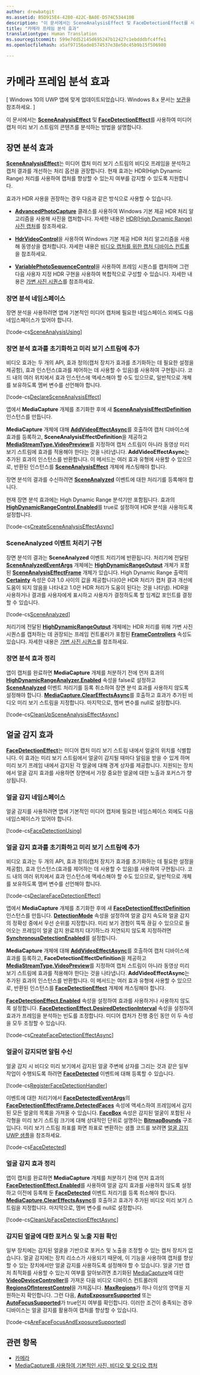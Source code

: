 ```yaml
---
author: drewbatgit
ms.assetid: B5D915E4-4280-422C-BA0E-D574C534410B
description: "이 문서에서는 SceneAnalysisEffect 및 FaceDetectionEffect를 사용하여 미디어 캡처 미리 보기 스트림의 콘텐츠를 분석하는 방법을 설명합니다."
title: "카메라 프레임 분석 효과"
translationtype: Human Translation
ms.sourcegitcommit: 599e7dd52145d695247b12427c1ebdddbfc4ffe1
ms.openlocfilehash: a5af97156ade8574537e38e50c45b9b15f506980

---
```


# 카메라 프레임 분석 효과

\[ Windows 10의 UWP 앱에 맞게 업데이트되었습니다. Windows 8.x 문서는 [보관](http://go.microsoft.com/fwlink/p/?linkid=619132)을 참조하세요. \]


이 문서에서는 [**SceneAnalysisEffect**](https://msdn.microsoft.com/library/windows/apps/dn948902) 및 [**FaceDetectionEffect**](https://msdn.microsoft.com/library/windows/apps/dn948776)를 사용하여 미디어 캡처 미리 보기 스트림의 콘텐츠를 분석하는 방법을 설명합니다.

## 장면 분석 효과

[**SceneAnalysisEffect**](https://msdn.microsoft.com/library/windows/apps/dn948902)는 미디어 캡처 미리 보기 스트림의 비디오 프레임을 분석하고 캡처 결과를 개선하는 처리 옵션을 권장합니다. 현재 효과는 HDR(High Dynamic Range) 처리를 사용하여 캡처를 향상할 수 있는지 여부를 감지할 수 있도록 지원합니다.

효과가 HDR 사용을 권장하는 경우 다음과 같은 방식으로 사용할 수 있습니다.

-   [**AdvancedPhotoCapture**](https://msdn.microsoft.com/library/windows/apps/mt181386) 클래스를 사용하여 Windows 기본 제공 HDR 처리 알고리즘을 사용해 사진을 캡처합니다. 자세한 내용은 [HDR(High Dynamic Range) 사진 캡처](high-dynamic-range-hdr-photo-capture.md)를 참조하세요.

-   [**HdrVideoControl**](https://msdn.microsoft.com/library/windows/apps/dn926680)을 사용하여 Windows 기본 제공 HDR 처리 알고리즘을 사용해 동영상을 캡처합니다. 자세한 내용은 [비디오 캡처를 위한 캡처 디바이스 컨트롤](capture-device-controls-for-video-capture.md)을 참조하세요.

-   [**VariablePhotoSequenceControl**](https://msdn.microsoft.com/library/windows/apps/dn640573)을 사용하여 프레임 시퀀스를 캡처하며 그런 다음 사용자 지정 HDR 구현을 사용하여 복합적으로 구성할 수 있습니다. 자세한 내용은 [가변 사진 시퀀스](variable-photo-sequence.md)를 참조하세요.

### 장면 분석 네임스페이스

장면 분석을 사용하려면 앱에 기본적인 미디어 캡처에 필요한 네임스페이스 외에도 다음 네임스페이스가 있어야 합니다.

[!code-cs[SceneAnalysisUsing](./code/BasicMediaCaptureWin10/cs/MainPage.xaml.cs#SnippetSceneAnalysisUsing)]

### 장면 분석 효과를 초기화하고 미리 보기 스트림에 추가

비디오 효과는 두 개의 API, 효과 정의(캡처 장치가 효과를 초기화하는 데 필요한 설정을 제공함), 효과 인스턴스(효과를 제어하는 데 사용할 수 있음)를 사용하여 구현됩니다. 코드 내의 여러 위치에서 효과 인스턴스에 액세스해야 할 수도 있으므로, 일반적으로 개체를 보유하도록 멤버 변수를 선언해야 합니다.

[!code-cs[DeclareSceneAnalysisEffect](./code/BasicMediaCaptureWin10/cs/MainPage.xaml.cs#SnippetDeclareSceneAnalysisEffect)]

앱에서 **MediaCapture** 개체를 초기화한 후에 새 [**SceneAnalysisEffectDefinition**](https://msdn.microsoft.com/library/windows/apps/dn948903) 인스턴스를 만듭니다.

**MediaCapture** 개체에 대해 [**AddVideoEffectAsync**](https://msdn.microsoft.com/library/windows/apps/dn878035)를 호출하여 캡처 디바이스에 효과를 등록하고, **SceneAnalysisEffectDefinition**을 제공하고 [**MediaStreamType.VideoPreview**](https://msdn.microsoft.com/library/windows/apps/br226640)를 지정하여 캡처 스트림이 아니라 동영상 미리 보기 스트림에 효과를 적용해야 한다는 것을 나타냅니다. **AddVideoEffectAsync**는 추가된 효과의 인스턴스를 반환합니다. 이 메서드는 여러 효과 유형에 사용할 수 있으므로, 반환된 인스턴스를 [**SceneAnalysisEffect**](https://msdn.microsoft.com/library/windows/apps/dn948902) 개체에 캐스팅해야 합니다.

장면 분석의 결과를 수신하려면 [**SceneAnalyzed**](https://msdn.microsoft.com/library/windows/apps/dn948920) 이벤트에 대한 처리기를 등록해야 합니다.

현재 장면 분석 효과에는 High Dynamic Range 분석기만 포함됩니다. 효과의 [**HighDynamicRangeControl.Enabled**](https://msdn.microsoft.com/library/windows/apps/dn948827)를 true로 설정하여 HDR 분석을 사용하도록 설정합니다.

[!code-cs[CreateSceneAnalysisEffectAsync](./code/BasicMediaCaptureWin10/cs/MainPage.xaml.cs#SnippetCreateSceneAnalysisEffectAsync)]

### SceneAnalyzed 이벤트 처리기 구현

장면 분석의 결과는 **SceneAnalyzed** 이벤트 처리기에 반환됩니다. 처리기에 전달된 [**SceneAnalyzedEventArgs**](https://msdn.microsoft.com/library/windows/apps/dn948922) 개체에는 [**HighDynamicRangeOutput**](https://msdn.microsoft.com/library/windows/apps/dn948830) 개체가 포함된 [**SceneAnalysisEffectFrame**](https://msdn.microsoft.com/library/windows/apps/dn948907) 개체가 있습니다. High Dynamic Range 출력의 [**Certainty**](https://msdn.microsoft.com/library/windows/apps/dn948833) 속성은 0과 1.0 사이의 값을 제공합니다(0은 HDR 처리가 캡처 결과 개선에 도움이 되지 않음을 나타내고 1.0은 HDR 처리가 도움이 된다는 것을 나타냄). HDR을 사용하거나 결과를 사용자에게 표시하고 사용자가 결정하도록 할 임계값 포인트를 결정할 수 있습니다.

[!code-cs[SceneAnalyzed](./code/BasicMediaCaptureWin10/cs/MainPage.xaml.cs#SnippetSceneAnalyzed)]

처리기에 전달된 [**HighDynamicRangeOutput**](https://msdn.microsoft.com/library/windows/apps/dn948830) 개체에는 HDR 처리를 위해 가변 사진 시퀀스를 캡처하는 데 권장되는 프레임 컨트롤러가 포함된 [**FrameControllers**](https://msdn.microsoft.com/library/windows/apps/dn948834) 속성도 있습니다. 자세한 내용은 [가변 사진 시퀀스](variable-photo-sequence.md)를 참조하세요.

### 장면 분석 효과 정리

앱이 캡처를 완료하면 **MediaCapture** 개체를 처분하기 전에 먼저 효과의 [**HighDynamicRangeAnalyzer.Enabled**](https://msdn.microsoft.com/library/windows/apps/dn948827) 속성을 false로 설정하고 [**SceneAnalyzed**](https://msdn.microsoft.com/library/windows/apps/dn948920) 이벤트 처리기를 등록 취소하여 장면 분석 효과를 사용하지 않도록 설정해야 합니다. [**MediaCapture.ClearEffectsAsync**](https://msdn.microsoft.com/library/windows/apps/br226592)를 호출하고 효과가 추가된 비디오 미리 보기 스트림을 지정합니다. 마지막으로, 멤버 변수를 null로 설정합니다.

[!code-cs[CleanUpSceneAnalysisEffectAsync](./code/BasicMediaCaptureWin10/cs/MainPage.xaml.cs#SnippetCleanUpSceneAnalysisEffectAsync)]

## 얼굴 감지 효과

[**FaceDetectionEffect**](https://msdn.microsoft.com/library/windows/apps/dn948776)는 미디어 캡처 미리 보기 스트림 내에서 얼굴의 위치를 식별합니다. 이 효과는 미리 보기 스트림에서 얼굴이 감지될 때마다 알림을 받을 수 있게 하며 미리 보기 프레임 내에서 감지된 각 얼굴에 대해 경계 상자를 제공합니다. 지원되는 장치에서 얼굴 감지 효과를 사용하면 장면에서 가장 중요한 얼굴에 대한 노출과 포커스가 향상됩니다.

### 얼굴 감지 네임스페이스

얼굴 감지를 사용하려면 앱에 기본적인 미디어 캡처에 필요한 네임스페이스 외에도 다음 네임스페이스가 있어야 합니다.

[!code-cs[FaceDetectionUsing](./code/BasicMediaCaptureWin10/cs/MainPage.xaml.cs#SnippetFaceDetectionUsing)]

### 얼굴 감지 효과를 초기화하고 미리 보기 스트림에 추가

비디오 효과는 두 개의 API, 효과 정의(캡처 장치가 효과를 초기화하는 데 필요한 설정을 제공함), 효과 인스턴스(효과를 제어하는 데 사용할 수 있음)를 사용하여 구현됩니다. 코드 내의 여러 위치에서 효과 인스턴스에 액세스해야 할 수도 있으므로, 일반적으로 개체를 보유하도록 멤버 변수를 선언해야 합니다.

[!code-cs[DeclareFaceDetectionEffect](./code/BasicMediaCaptureWin10/cs/MainPage.xaml.cs#SnippetDeclareFaceDetectionEffect)]

앱에서 **MediaCapture** 개체를 초기화한 후에 새 [**FaceDetectionEffectDefinition**](https://msdn.microsoft.com/library/windows/apps/dn948778) 인스턴스를 만듭니다. [**DetectionMode**](https://msdn.microsoft.com/library/windows/apps/dn948781) 속성을 설정하여 얼굴 감지 속도와 얼굴 감지의 정확성 중에서 우선 순위를 지정합니다. 미리 보기 경험이 뚝뚝 끊길 수 있으므로 들어오는 프레임이 얼굴 감지 완료까지 대기하느라 지연되지 않도록 지정하려면 [**SynchronousDetectionEnabled**](https://msdn.microsoft.com/library/windows/apps/dn948786)를 설정합니다.

**MediaCapture** 개체에 대해 [**AddVideoEffectAsync**](https://msdn.microsoft.com/library/windows/apps/dn878035)를 호출하여 캡처 디바이스에 효과를 등록하고, **FaceDetectionEffectDefinition**을 제공하고 [**MediaStreamType.VideoPreview**](https://msdn.microsoft.com/library/windows/apps/br226640)를 지정하여 캡처 스트림이 아니라 동영상 미리 보기 스트림에 효과를 적용해야 한다는 것을 나타냅니다. **AddVideoEffectAsync**는 추가된 효과의 인스턴스를 반환합니다. 이 메서드는 여러 효과 유형에 사용할 수 있으므로, 반환된 인스턴스를 [**FaceDetectionEffect**](https://msdn.microsoft.com/library/windows/apps/dn948776) 개체에 캐스팅해야 합니다.

[**FaceDetectionEffect.Enabled**](https://msdn.microsoft.com/library/windows/apps/dn948818) 속성을 설정하여 효과를 사용하거나 사용하지 않도록 설정합니다. [**FaceDetectionEffect.DesiredDetectionInterval**](https://msdn.microsoft.com/library/windows/apps/dn948814) 속성을 설정하여 효과가 프레임을 분석하는 빈도를 조정합니다. 미디어 캡처가 진행 중인 동안 이 두 속성을 모두 조정할 수 있습니다.

[!code-cs[CreateFaceDetectionEffectAsync](./code/BasicMediaCaptureWin10/cs/MainPage.xaml.cs#SnippetCreateFaceDetectionEffectAsync)]

### 얼굴이 감지되면 알림 수신

얼굴 감지 시 비디오 미리 보기에서 감지된 얼굴 주변에 상자를 그리는 것과 같은 일부 작업이 수행되도록 하려면 [**FaceDetected**](https://msdn.microsoft.com/library/windows/apps/dn948820) 이벤트에 대해 등록할 수 있습니다.

[!code-cs[RegisterFaceDetectionHandler](./code/BasicMediaCaptureWin10/cs/MainPage.xaml.cs#SnippetRegisterFaceDetectionHandler)]

이벤트에 대한 처리기에서 [**FaceDetectedEventArgs**](https://msdn.microsoft.com/library/windows/apps/dn948774)의 [**FaceDetectionEffectFrame.DetectedFaces**](https://msdn.microsoft.com/library/windows/apps/dn948792) 속성에 액세스하여 프레임에서 감지된 모든 얼굴의 목록을 가져올 수 있습니다. [**FaceBox**](https://msdn.microsoft.com/library/windows/apps/dn974126) 속성은 감지된 얼굴이 포함된 사각형을 미리 보기 스트림 크기에 대해 상대적인 단위로 설명하는 [**BitmapBounds**](https://msdn.microsoft.com/library/windows/apps/br226169) 구조입니다. 미리 보기 스트림 좌표를 화면 좌표로 변환하는 샘플 코드를 보려면 [얼굴 감지 UWP 샘플](http://go.microsoft.com/fwlink/?LinkId=619486)을 참조하세요.

[!code-cs[FaceDetected](./code/BasicMediaCaptureWin10/cs/MainPage.xaml.cs#SnippetFaceDetected)]

### 얼굴 감지 효과 정리

앱이 캡처를 완료하면 **MediaCapture** 개체를 처분하기 전에 먼저 효과의 [**FaceDetectionEffect.Enabled**](https://msdn.microsoft.com/library/windows/apps/dn948818)를 사용하여 얼굴 감지 효과를 사용하지 않도록 설정하고 이전에 등록해 둔 [**FaceDetected**](https://msdn.microsoft.com/library/windows/apps/dn948820) 이벤트 처리기를 등록 취소해야 합니다. [**MediaCapture.ClearEffectsAsync**](https://msdn.microsoft.com/library/windows/apps/br226592)를 호출하고 효과가 추가된 비디오 미리 보기 스트림을 지정합니다. 마지막으로, 멤버 변수를 null로 설정합니다.

[!code-cs[CleanUpFaceDetectionEffectAsync](./code/BasicMediaCaptureWin10/cs/MainPage.xaml.cs#SnippetCleanUpFaceDetectionEffectAsync)]

### 감지된 얼굴에 대한 포커스 및 노출 지원 확인

일부 장치에는 감지된 얼굴을 기반으로 포커스 및 노출을 조정할 수 있는 캡처 장치가 없습니다. 얼굴 감지에는 장치 리소스가 사용되기 때문에, 이 기능을 사용하여 캡처를 향상할 수 있는 장치에서만 얼굴 감지를 사용하도록 설정해야 할 수 있습니다. 얼굴 기반 캡처 최적화를 사용할 수 있는지 여부를 알아보려면 초기화된 [MediaCapture](capture-photos-and-video-with-mediacapture.md)에 대한 [**VideoDeviceController**](https://msdn.microsoft.com/library/windows/apps/br226825)를 가져온 다음 비디오 디바이스 컨트롤러의 [**RegionsOfInterestControl**](https://msdn.microsoft.com/library/windows/apps/dn279064)을 가져옵니다. [**MaxRegions**](https://msdn.microsoft.com/library/windows/apps/dn279069)가 하나 이상의 영역을 지원하는지 확인합니다. 그런 다음, [**AutoExposureSupported**](https://msdn.microsoft.com/library/windows/apps/dn279065) 또는 [**AutoFocusSupported**](https://msdn.microsoft.com/library/windows/apps/dn279066)가 true인지 여부를 확인합니다. 이러한 조건이 충족되는 경우 디바이스는 얼굴 감지를 활용하여 캡처를 향상할 수 있습니다.

[!code-cs[AreFaceFocusAndExposureSupported](./code/BasicMediaCaptureWin10/cs/MainPage.xaml.cs#SnippetAreFaceFocusAndExposureSupported)]

## 관련 항목

* [카메라](camera.md)
* [MediaCapture를 사용하여 기본적인 사진, 비디오 및 오디오 캡처](basic-photo-video-and-audio-capture-with-MediaCapture.md)
 

 







<!--HONumber=Aug16_HO3-->


